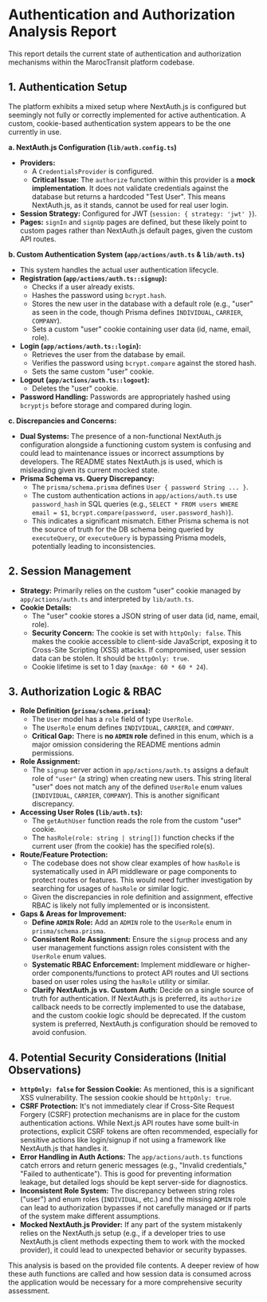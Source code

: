 # Authentication and Authorization Analysis Report

This report details the current state of authentication and authorization mechanisms within the MarocTransit platform codebase.

## 1. Authentication Setup

The platform exhibits a mixed setup where NextAuth.js is configured but seemingly not fully or correctly implemented for active authentication. A custom, cookie-based authentication system appears to be the one currently in use.

**a. NextAuth.js Configuration (`lib/auth.config.ts`)**
*   **Providers:**
    *   A `CredentialsProvider` is configured.
    *   **Critical Issue:** The `authorize` function within this provider is a **mock implementation**. It does not validate credentials against the database but returns a hardcoded "Test User". This means NextAuth.js, as it stands, cannot be used for real user login.
*   **Session Strategy:** Configured for JWT (`session: { strategy: 'jwt' }`).
*   **Pages:** `signIn` and `signUp` pages are defined, but these likely point to custom pages rather than NextAuth.js default pages, given the custom API routes.

**b. Custom Authentication System (`app/actions/auth.ts` & `lib/auth.ts`)**
*   This system handles the actual user authentication lifecycle.
*   **Registration (`app/actions/auth.ts::signup`):**
    *   Checks if a user already exists.
    *   Hashes the password using `bcrypt.hash`.
    *   Stores the new user in the database with a default role (e.g., "user" as seen in the code, though Prisma defines `INDIVIDUAL`, `CARRIER`, `COMPANY`).
    *   Sets a custom "user" cookie containing user data (id, name, email, role).
*   **Login (`app/actions/auth.ts::login`):**
    *   Retrieves the user from the database by email.
    *   Verifies the password using `bcrypt.compare` against the stored hash.
    *   Sets the same custom "user" cookie.
*   **Logout (`app/actions/auth.ts::logout`):**
    *   Deletes the "user" cookie.
*   **Password Handling:** Passwords are appropriately hashed using `bcryptjs` before storage and compared during login.

**c. Discrepancies and Concerns:**
*   **Dual Systems:** The presence of a non-functional NextAuth.js configuration alongside a functioning custom system is confusing and could lead to maintenance issues or incorrect assumptions by developers. The README states NextAuth.js is used, which is misleading given its current mocked state.
*   **Prisma Schema vs. Query Discrepancy:**
    *   The `prisma/schema.prisma` defines `User { password String ... }`.
    *   The custom authentication actions in `app/actions/auth.ts` use `password_hash` in SQL queries (e.g., `SELECT * FROM users WHERE email = $1`, `bcrypt.compare(password, user.password_hash)`).
    *   This indicates a significant mismatch. Either Prisma schema is not the source of truth for the DB schema being queried by `executeQuery`, or `executeQuery` is bypassing Prisma models, potentially leading to inconsistencies.

## 2. Session Management

*   **Strategy:** Primarily relies on the custom "user" cookie managed by `app/actions/auth.ts` and interpreted by `lib/auth.ts`.
*   **Cookie Details:**
    *   The "user" cookie stores a JSON string of user data (id, name, email, role).
    *   **Security Concern:** The cookie is set with `httpOnly: false`. This makes the cookie accessible to client-side JavaScript, exposing it to Cross-Site Scripting (XSS) attacks. If compromised, user session data can be stolen. It should be `httpOnly: true`.
    *   Cookie lifetime is set to 1 day (`maxAge: 60 * 60 * 24`).

## 3. Authorization Logic & RBAC

*   **Role Definition (`prisma/schema.prisma`):**
    *   The `User` model has a `role` field of type `UserRole`.
    *   The `UserRole` enum defines `INDIVIDUAL`, `CARRIER`, and `COMPANY`.
    *   **Critical Gap:** There is **no `ADMIN` role** defined in this enum, which is a major omission considering the README mentions admin permissions.
*   **Role Assignment:**
    *   The `signup` server action in `app/actions/auth.ts` assigns a default role of `"user"` (a string) when creating new users. This string literal "user" does not match any of the defined `UserRole` enum values (`INDIVIDUAL`, `CARRIER`, `COMPANY`). This is another significant discrepancy.
*   **Accessing User Roles (`lib/auth.ts`):**
    *   The `getAuthUser` function reads the role from the custom "user" cookie.
    *   The `hasRole(role: string | string[])` function checks if the current user (from the cookie) has the specified role(s).
*   **Route/Feature Protection:**
    *   The codebase does not show clear examples of how `hasRole` is systematically used in API middleware or page components to protect routes or features. This would need further investigation by searching for usages of `hasRole` or similar logic.
    *   Given the discrepancies in role definition and assignment, effective RBAC is likely not fully implemented or is inconsistent.
*   **Gaps & Areas for Improvement:**
    *   **Define `ADMIN` Role:** Add an `ADMIN` role to the `UserRole` enum in `prisma/schema.prisma`.
    *   **Consistent Role Assignment:** Ensure the `signup` process and any user management functions assign roles consistent with the `UserRole` enum values.
    *   **Systematic RBAC Enforcement:** Implement middleware or higher-order components/functions to protect API routes and UI sections based on user roles using the `hasRole` utility or similar.
    *   **Clarify NextAuth.js vs. Custom Auth:** Decide on a single source of truth for authentication. If NextAuth.js is preferred, its `authorize` callback needs to be correctly implemented to use the database, and the custom cookie logic should be deprecated. If the custom system is preferred, NextAuth.js configuration should be removed to avoid confusion.

## 4. Potential Security Considerations (Initial Observations)

*   **`httpOnly: false` for Session Cookie:** As mentioned, this is a significant XSS vulnerability. The session cookie should be `httpOnly: true`.
*   **CSRF Protection:** It's not immediately clear if Cross-Site Request Forgery (CSRF) protection mechanisms are in place for the custom authentication actions. While Next.js API routes have some built-in protections, explicit CSRF tokens are often recommended, especially for sensitive actions like login/signup if not using a framework like NextAuth.js that handles it.
*   **Error Handling in Auth Actions:** The `app/actions/auth.ts` functions catch errors and return generic messages (e.g., "Invalid credentials," "Failed to authenticate"). This is good for preventing information leakage, but detailed logs should be kept server-side for diagnostics.
*   **Inconsistent Role System:** The discrepancy between string roles ("user") and enum roles (`INDIVIDUAL`, etc.) and the missing `ADMIN` role can lead to authorization bypasses if not carefully managed or if parts of the system make different assumptions.
*   **Mocked NextAuth.js Provider:** If any part of the system mistakenly relies on the NextAuth.js setup (e.g., if a developer tries to use NextAuth.js client methods expecting them to work with the mocked provider), it could lead to unexpected behavior or security bypasses.

This analysis is based on the provided file contents. A deeper review of how these auth functions are called and how session data is consumed across the application would be necessary for a more comprehensive security assessment.
